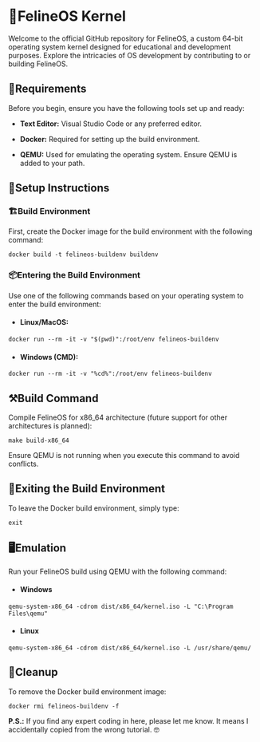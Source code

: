 # :paw_prints:FelineOS Kernel
Welcome to the official GitHub repository for FelineOS, a custom 64-bit operating system kernel designed for educational and development purposes. Explore the intricacies of OS development by contributing to or building FelineOS.
## :wrench:Requirements
Before you begin, ensure you have the following tools set up and ready:

+ **Text Editor:** Visual Studio Code or any preferred editor.

+ **Docker:** Required for setting up the build environment.

+ **QEMU:** Used for emulating the operating system. Ensure QEMU is added to your path. 

## :rocket:Setup Instructions

### 	:building_construction:Build Environment

First, create the Docker image for the build environment with the following command:


```
docker build -t felineos-buildenv buildenv
```
###  📦Entering the Build Environment

Use one of the following commands based on your operating system to enter the build environment:

+ #### Linux/MacOS:
```
docker run --rm -it -v "$(pwd)":/root/env felineos-buildenv
```
+ #### Windows (CMD):
```
docker run --rm -it -v "%cd%":/root/env felineos-buildenv
```

## :hammer_and_pick:Build Command

Compile FelineOS for x86_64 architecture (future support for other architectures is planned):

```
make build-x86_64
```
Ensure QEMU is not running when you execute this command to avoid conflicts.

## 🚪Exiting the Build Environment

To leave the Docker build environment, simply type:

```
exit
```
## 🖥Emulation
Run your FelineOS build using QEMU with the following command:

+ #### Windows

```
qemu-system-x86_64 -cdrom dist/x86_64/kernel.iso -L "C:\Program Files\qemu"
```
+ #### Linux

```
qemu-system-x86_64 -cdrom dist/x86_64/kernel.iso -L /usr/share/qemu/
```

## 🧹Cleanup

To remove the Docker build environment image:

```
docker rmi felineos-buildenv -f

```




**P.S.:** If you find any expert coding in here, please let me know. It means I accidentally copied from the wrong tutorial. :nerd_face:

